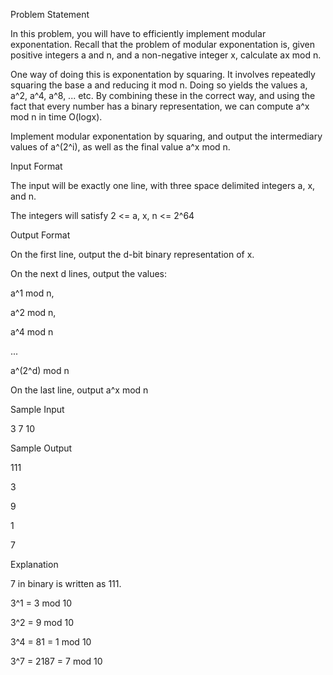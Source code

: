Problem Statement

In this problem, you will have to efficiently implement modular exponentation. Recall that the problem of modular exponentation is, given positive integers a and n, and a non-negative integer x, calculate ax mod n.

One way of doing this is exponentation by squaring. It involves repeatedly squaring the base a and reducing it mod n. Doing so yields the values a, a^2, a^4, a^8, ... etc. By combining these in the correct way, and using the fact that every number has a binary representation, we can compute a^x mod n in time O(logx).

Implement modular exponentation by squaring, and output the intermediary values of a^(2^i), as well as the final value a^x mod n.

Input Format

The input will be exactly one line, with three space delimited integers a, x, and n.

The integers will satisfy 2 <= a, x, n <= 2^64

Output Format

On the first line, output the d-bit binary representation of x.

On the next d lines, output the values:

a^1 mod n,

a^2 mod n,

a^4 mod n

...

a^(2^d) mod n

On the last line, output a^x mod n

Sample Input

3 7 10

Sample Output

111

3

9

1

7

Explanation

7 in binary is written as 111.

3^1 = 3 mod 10

3^2 = 9 mod 10

3^4 = 81 = 1 mod 10

3^7 = 2187 = 7 mod 10
